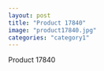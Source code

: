 ```yaml
---
layout: post
title: "Product 17840"
image: "product17840.jpg"
categories: "category1"
---
```

Product 17840
